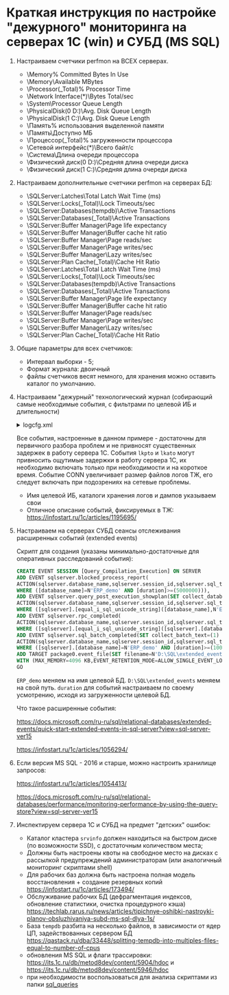 # Краткая инструкция по настройке "дежурного" мониторинга на серверах 1С (win) и СУБД (MS SQL)

1. Настраиваем счетчики perfmon на ВСЕХ серверах.

    - \Memory\% Committed Bytes In Use
    - \Memory\Available MBytes
    - \Processor(_Total)\% Processor Time
    - \Network Interface(*)\Bytes Total/sec
    - \System\Processor Queue Length
    - \PhysicalDisk(0 D:)\Avg. Disk Queue Length
    - \PhysicalDisk(1 C:)\Avg. Disk Queue Length
    - \Память\% использования выделенной памяти
    - \Память\Доступно МБ
    - \Процессор(_Total)\% загруженности процессора
    - \Сетевой интерфейс(*)\Всего байт/с
    - \Система\Длина очереди процессора
    - \Физический диск(0 D:)\Средняя длина очереди диска
    - \Физический диск(1 C:)\Средняя длина очереди диска

2. Настраиваем дополнительные счетчики perfmon на серверах БД:

    - \SQLServer:Latches\Total Latch Wait Time (ms)
    - \SQLServer:Locks(_Total)\Lock Timeouts/sec
    - \SQLServer:Databases(tempdb)\Active Transactions
    - \SQLServer:Databases(_Total)\Active Transactions
    - \SQLServer:Buffer Manager\Page life expectancy
    - \SQLServer:Buffer Manager\Buffer cache hit ratio
    - \SQLServer:Buffer Manager\Page reads/sec
    - \SQLServer:Buffer Manager\Page writes/sec
    - \SQLServer:Buffer Manager\Lazy writes/sec
    - \SQLServer:Plan Cache(_Total)\Cache Hit Ratio
    - \SQLServer:Latches\Total Latch Wait Time (ms)
    - \SQLServer:Locks(_Total)\Lock Timeouts/sec
    - \SQLServer:Databases(tempdb)\Active Transactions
    - \SQLServer:Databases(_Total)\Active Transactions
    - \SQLServer:Buffer Manager\Page life expectancy
    - \SQLServer:Buffer Manager\Buffer cache hit ratio
    - \SQLServer:Buffer Manager\Page reads/sec
    - \SQLServer:Buffer Manager\Page writes/sec
    - \SQLServer:Buffer Manager\Lazy writes/sec
    - \SQLServer:Plan Cache(_Total)\Cache Hit Ratio

3. Общие параметры для всех счетчиков:
    - Интервал выборки - 5;
    - Формат журнала: двоичный
    - файлы счетчиков весят немного, для хранения можно оставить каталог по умолчанию.

4. Настраиваем "дежурный" технологический журнал (собирающий самые необходимые события, с фильтрами по целевой ИБ и длительности)

    <details>
        <summary>logcfg.xml</summary>

            <?xml version="1.0"?>
            <config xmlns="http://v8.1c.ru/v8/tech-log">
                <log history="72" location="D:\1С_logs">
                    <property name="all"/>
                    <event>
                        <eq property="name" value="ADMIN"/>
                        <like property="p:processName" value="ERP_demo"/>
                    </event>
                    <event>
                        <eq property="name" value="PROC"/>
                        <like property="p:processName" value="ERP_demo"/>
                    </event>
                    <event>
                        <eq property="name" value="LEAKS"/>
                        <like property="p:processName" value="ERP_demo"/>
                    </event>
                    <!-- <event>
                        <eq property="name" value="CONN"/>
                    </event> -->
                    <event>
                        <eq property="name" value="MEM"/>
                        <like property="p:processName" value="ERP_demo"/>
                    </event>
                    <event>
                        <eq property="name" value="ATTN"/>
                        <like property="p:processName" value="ERP_demo"/>
                    </event>
                    <event>
                        <eq property="name" value="QERR"/>
                        <gt property="duration" value="100000"/>
                        <like property="p:processName" value="ERP_demo"/>
                    </event>
                    <event>
                        <eq property="Name" value="TDEADLOCK"/>
                        <like property="p:processName" value="ERP_demo"/>
                    </event>
                    <event>
                        <eq property="name" value="TTIMEOUT"/>
                        <gt property="duration" value="100000"/>
                        <like property="p:processName" value="ERP_demo"/>
                    </event>
                    <event>
                        <eq property="name" value="SDBL"/>
                        <gt property="duration" value="100000"/>
                        <like property="p:processName" value="ERP_demo"/>
                    </event>
                    <event>
                        <eq property="name" value="SDBL"/>
                        <eq property="func" value="setrollbackonly"/>
                        <like property="p:processName" value="ERP_demo"/>
                    </event>
                    <event>
                        <eq property="name" value="DBMSSQL"/>
                        <gt property="duration" value="100000"/>
                        <like property="p:processName" value="ERP_demo"/>
                    </event>
                    <event>
                        <eq property="name" value="CALL"/>
                        <gt property="memorypeak" value="100000000"/>
                        <like property="p:processName" value="ERP_demo"/>
                    </event>
                    <event>
                        <eq property="name" value="TLOCK"/>
                        <gt property="duration" value="100000"/>
                        <like property="p:processName" value="ERP_demo"/>
                    </event>
                    <event>
                        <eq property="Name" value="EXCP"/>
                        <like property="p:processName" value="ERP_demo"/>
                    </event>
                    <event>
                        <eq property="Name" value="EXCPCNTX"/>
                        <like property="p:processName" value="ERP_demo"/>
                    </event>
                    <!-- <event>
                        <gt property="lkpto" value="0"/>
                        <like property="p:processName" value="ERP_demo"/>
                    </event>
                    <event>
                        <gt property="lkato" value="0"/>
                        <like property="p:processName" value="ERP_demo"/>
                    </event> -->
                </log>
                <dump create="true" type="3" location="D:\1С_logs\Dumps" externaldump="1" prntscrn="false"/>
                <dbmslocks/>
            </config>

    </details>

    Все события, настроенные в данном примере - достаточны для первичного разбора проблем и не привносят существенных задержек в работу сервера 1С.
    События `lkpto` и `lkato` могут привносить ощутимые задержки в работу сервера 1С, их необходимо включать только при необходимости и на короткое время.
    Событие CONN увеличивает размер файлов логов ТЖ, его следует включать при подозрениях на сетевые проблемы.

    - Имя целевой ИБ, каталоги хранения логов и дампов указываем свои
    - Отличное описание событий, фиксируемых в ТЖ: https://infostart.ru/1c/articles/1195695/

5. Настраиваем на серверах СУБД сеансы отслеживания расширенных событий (extended events)

    Скрипт для создания (указаны минимально-достаточные для оперативных расследований события):

    ```sql
    CREATE EVENT SESSION [Query_Compilation_Execution] ON SERVER 
    ADD EVENT sqlserver.blocked_process_report(
    ACTION(sqlserver.database_name,sqlserver.session_id,sqlserver.sql_text,sqlserver.username)
    WHERE ([database_name]=N'ERP_demo' AND [duration]>=(5000000))),
    ADD EVENT sqlserver.query_post_execution_showplan(SET collect_database_name=(1)
    ACTION(sqlserver.database_name,sqlserver.session_id,sqlserver.sql_text,sqlserver.username)
    WHERE ([sqlserver].[equal_i_sql_unicode_string]([database_name],N'ERP_demo') AND [package0].[greater_than_equal_uint64]([duration],(1500000)))),
    ADD EVENT sqlserver.rpc_completed(
    ACTION(sqlserver.database_name,sqlserver.session_id,sqlserver.sql_text,sqlserver.username)
    WHERE ([sqlserver].[equal_i_sql_unicode_string]([sqlserver].[database_name],N'ERP_demo') AND [package0].[greater_than_equal_uint64]([duration],(2000000)))),
    ADD EVENT sqlserver.sql_batch_completed(SET collect_batch_text=(1)
    ACTION(sqlserver.database_name,sqlserver.session_id,sqlserver.sql_text,sqlserver.username)
    WHERE ([sqlserver].[database_name]=N'ERP_demo' AND [duration]>=(1000000)))
    ADD TARGET package0.event_file(SET filename=N'D:\SQL\extended_events\Query_Compilation_Execution.xel',max_file_size=(10240))
    WITH (MAX_MEMORY=4096 KB,EVENT_RETENTION_MODE=ALLOW_SINGLE_EVENT_LOSS,MAX_DISPATCH_LATENCY=3 SECONDS,MAX_EVENT_SIZE=0 KB,MEMORY_PARTITION_MODE=NONE,TRACK_CAUSALITY=OFF,STARTUP_STATE=ON)
    GO
    ```

    `ERP_demo` меняем на имя целевой БД.
    `D:\SQL\extended_events` меняем на свой путь.
    `duration` для событий настраиваем по своему усмотрению, исходя из загруженности целевой БД.

    Что такое расширенные события:
    
    https://docs.microsoft.com/ru-ru/sql/relational-databases/extended-events/quick-start-extended-events-in-sql-server?view=sql-server-ver15

    https://infostart.ru/1c/articles/1056294/

6. Если версия MS SQL - 2016 и старше, можно настроить хранилище запросов:

    https://infostart.ru/1c/articles/1054413/
    
    https://docs.microsoft.com/ru-ru/sql/relational-databases/performance/monitoring-performance-by-using-the-query-store?view=sql-server-ver15

7. Инспектируем сервера 1С и СУБД на предмет "детских" ошибок:
    - Каталог кластера `srvinfo` должен находиться на быстром диске (по возможности SSD), с достаточным количеством места;
    - Должны быть настроены квоты на свободное место на дисках с рассылкой предупреждений администраторам (или аналогичный мониторинг скриптами shell)
    - Для рабочих баз должна быть настроена полная модель восстановления + создание резервных копий https://infostart.ru/1c/articles/173494/
    - Обслуживание рабочих БД (дефрагментация индексов, обновление статистики, очистка процедурного кэша) https://techlab.rarus.ru/news/articles/tipichnye-oshibki-nastroyki-planov-obsluzhivaniya-subd-ms-sql-dlya-1s/
    - База `tempdb` разбита на несколько файлов, в зависимости от ядер ЦП, задействованных сервером БД https://qastack.ru/dba/33448/splitting-tempdb-into-multiples-files-equal-to-number-of-cpus
    - обновления MS SQL и флаги трассировки: https://its.1c.ru/db/metod8dev/content/5904/hdoc и https://its.1c.ru/db/metod8dev/content/5946/hdoc
    - при необходимости воспользоваться для анализа скриптами из папки [sql_queries](/sql_queries)